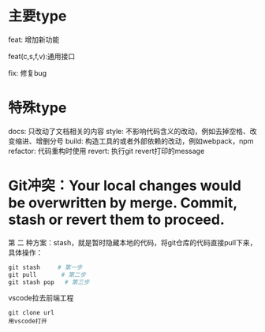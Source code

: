 

# 主要type
feat:     增加新功能

feat(c,s,f,v):通用接口

fix:      修复bug

# 特殊type
docs:     只改动了文档相关的内容
style:    不影响代码含义的改动，例如去掉空格、改变缩进、增删分号
build:    构造工具的或者外部依赖的改动，例如webpack，npm
refactor: 代码重构时使用
revert:   执行git revert打印的message

# Git冲突：Your local changes would be overwritten by merge. Commit, stash or revert them to proceed.

第 二 种方案：stash，就是暂时隐藏本地的代码，将git仓库的代码直接pull下来，具体操作：

```python
git stash     # 第一步
git pull       # 第二步
git stash pop   # 第三步
```



vscode拉去前端工程

```
git clone url
用vscode打开
```


